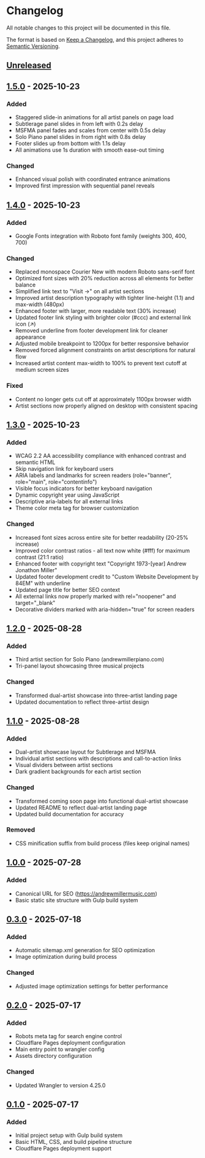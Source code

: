 # Changelog

All notable changes to this project will be documented in this file.

The format is based on [Keep a Changelog](https://keepachangelog.com/en/1.0.0/),
and this project adheres to [Semantic Versioning](https://semver.org/spec/v2.0.0.html).

## [Unreleased]

## [1.5.0] - 2025-10-23

### Added
- Staggered slide-in animations for all artist panels on page load
- Subtlerage panel slides in from left with 0.2s delay
- MSFMA panel fades and scales from center with 0.5s delay
- Solo Piano panel slides in from right with 0.8s delay
- Footer slides up from bottom with 1.1s delay
- All animations use 1s duration with smooth ease-out timing

### Changed
- Enhanced visual polish with coordinated entrance animations
- Improved first impression with sequential panel reveals

## [1.4.0] - 2025-10-23

### Added
- Google Fonts integration with Roboto font family (weights 300, 400, 700)

### Changed
- Replaced monospace Courier New with modern Roboto sans-serif font
- Optimized font sizes with 20% reduction across all elements for better balance
- Simplified link text to "Visit →" on all artist sections
- Improved artist description typography with tighter line-height (1.1) and max-width (480px)
- Enhanced footer with larger, more readable text (30% increase)
- Updated footer link styling with brighter color (#ccc) and external link icon (↗)
- Removed underline from footer development link for cleaner appearance
- Adjusted mobile breakpoint to 1200px for better responsive behavior
- Removed forced alignment constraints on artist descriptions for natural flow
- Increased artist content max-width to 100% to prevent text cutoff at medium screen sizes

### Fixed
- Content no longer gets cut off at approximately 1100px browser width
- Artist sections now properly aligned on desktop with consistent spacing

## [1.3.0] - 2025-10-23

### Added
- WCAG 2.2 AA accessibility compliance with enhanced contrast and semantic HTML
- Skip navigation link for keyboard users
- ARIA labels and landmarks for screen readers (role="banner", role="main", role="contentinfo")
- Visible focus indicators for better keyboard navigation
- Dynamic copyright year using JavaScript
- Descriptive aria-labels for all external links
- Theme color meta tag for browser customization

### Changed
- Increased font sizes across entire site for better readability (20-25% increase)
- Improved color contrast ratios - all text now white (#fff) for maximum contrast (21:1 ratio)
- Enhanced footer with copyright text "Copyright 1973-[year] Andrew Jonathon Miller"
- Updated footer development credit to "Custom Website Development by 84EM" with underline
- Updated page title for better SEO context
- All external links now properly marked with rel="noopener" and target="_blank"
- Decorative dividers marked with aria-hidden="true" for screen readers

## [1.2.0] - 2025-08-28

### Added
- Third artist section for Solo Piano (andrewmillerpiano.com)
- Tri-panel layout showcasing three musical projects

### Changed
- Transformed dual-artist showcase into three-artist landing page
- Updated documentation to reflect three-artist design

## [1.1.0] - 2025-08-28

### Added
- Dual-artist showcase layout for Subtlerage and MSFMA
- Individual artist sections with descriptions and call-to-action links
- Visual dividers between artist sections
- Dark gradient backgrounds for each artist section

### Changed
- Transformed coming soon page into functional dual-artist showcase
- Updated README to reflect dual-artist landing page
- Updated build documentation for accuracy

### Removed
- CSS minification suffix from build process (files keep original names)

## [1.0.0] - 2025-07-28

### Added
- Canonical URL for SEO (https://andrewmillermusic.com)
- Basic static site structure with Gulp build system

## [0.3.0] - 2025-07-18

### Added
- Automatic sitemap.xml generation for SEO optimization
- Image optimization during build process

### Changed
- Adjusted image optimization settings for better performance

## [0.2.0] - 2025-07-17

### Added
- Robots meta tag for search engine control
- Cloudflare Pages deployment configuration
- Main entry point to wrangler config
- Assets directory configuration

### Changed
- Updated Wrangler to version 4.25.0

## [0.1.0] - 2025-07-17

### Added
- Initial project setup with Gulp build system
- Basic HTML, CSS, and build pipeline structure
- Cloudflare Pages deployment support

[Unreleased]: https://github.com/84em/andrewmillermusic/compare/v1.5.0...HEAD
[1.5.0]: https://github.com/84em/andrewmillermusic/compare/v1.4.0...v1.5.0
[1.4.0]: https://github.com/84em/andrewmillermusic/compare/v1.3.0...v1.4.0
[1.3.0]: https://github.com/84em/andrewmillermusic/compare/v1.2.0...v1.3.0
[1.2.0]: https://github.com/84em/andrewmillermusic/compare/v1.1.0...v1.2.0
[1.1.0]: https://github.com/84em/andrewmillermusic/compare/v1.0.0...v1.1.0
[1.0.0]: https://github.com/84em/andrewmillermusic/compare/v0.3.0...v1.0.0
[0.3.0]: https://github.com/84em/andrewmillermusic/compare/v0.2.0...v0.3.0
[0.2.0]: https://github.com/84em/andrewmillermusic/compare/v0.1.0...v0.2.0
[0.1.0]: https://github.com/84em/andrewmillermusic/releases/tag/v0.1.0

